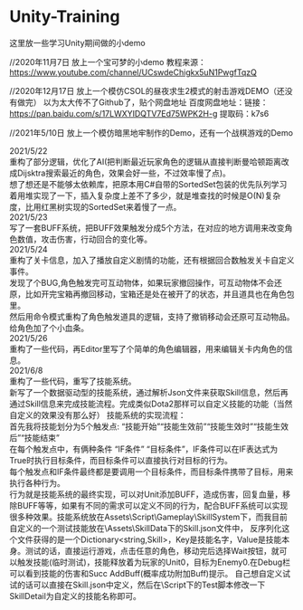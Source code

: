 # Unity-Training
这里放一些学习Unity期间做的小demo

//2020年11月7日
放上一个宝可梦的小demo
教程来源：https://www.youtube.com/channel/UCswdeChigkx5uN1PwgfTqzQ

//2020年12月17日
放上一个模仿CSOL的昼夜求生2模式的射击游戏DEMO（还没有做完）
以为太大传不了Github了，贴个网盘地址
百度网盘地址：链接：https://pan.baidu.com/s/17LWXYIDQTV7Ed75WPK2H-g 提取码：k7s6 

//2021年5/10日
放上一个模仿暗黑地牢制作的Demo，还有一个战棋游戏的Demo  

2021/5/22  
重构了部分逻辑，优化了AI(把判断最近玩家角色的逻辑从直接判断曼哈顿距离改成Dijsktra搜索最近的角色，效果会好一些，不过效率慢了点)。  
想了想还是不能够太依赖库，把原本用C#自带的SortedSet包装的优先队列学习着用堆实现了一下，插入复杂度上差不了多少，就是堆查找的时候是O(N)复杂度，比用红黑树实现的SortedSet来着慢了一点。    
2021/5/23  
写了一套BUFF系统，把BUFF效果触发分成5个方法，在对应的地方调用来改变角色数值，攻击伤害，行动回合的变化等。  
2021/5/24  
重构了关卡信息，加入了播放自定义剧情的功能，还有根据回合数触发关卡自定义事件。  
发现了个BUG,角色触发完可互动物体，如果玩家撤回操作，可互动物体不会还原，比如开完宝箱再撤回移动，宝箱还是处在被开了的状态，并且道具也在角色包里。  
然后用命令模式重构了角色触发道具的逻辑，支持了撤销移动会还原可互动物品。  
给角色加了个小血条。  
2021/5/26  
重构了一些代码，再Editor里写了个简单的角色编辑器，用来编辑关卡内角色的信息。  
2021/6/8  
重构了一些代码，重写了技能系统。  
新写了一个数据驱动型的技能系统，通过解析Json文件来获取Skill信息，然后再通过Skill信息来完成技能流程。完成类似Dota2那样可以自定义技能的功能（当然自定义的效果没有那么好）
技能系统的实现流程：  
首先我将技能划分为5个触发点: “技能开始”“技能生效前”“技能生效时”“技能生效后”“技能结束”  
在每个触发点中，有俩种条件 “IF条件” “目标条件”，IF条件可以在IF表达式为True时执行目标条件，而目标条件可以直接执行对目标的行为。  
每个触发点和IF条件最终都是要调用一个目标条件，而目标条件携带了目标，用来执行各种行为。  
行为就是技能系统的最终实现，可以对Unit添加BUFF，造成伤害，回复血量，移除BUFF等等，如果有不同的需求可以定义不同的行为，配合BUFF系统可以实现很多种效果。技能系统放在Assets\Script\Gameplay\SkillSystem下，而我目前自定义的一个测试技能放在\Assets\SkillData下的Skill.json文件中，
反序列化这个文件获得的是一个Dictionary<string,Skill>，Key是技能名字，Value是技能本身。测试的话，直接运行游戏，点击任意的角色，移动完后选择Wait按钮，就可以触发技能(临时测试)，技能释放着为玩家的Unit0，目标为Enemy0.在Debug栏可以看到技能的伤害和Succ AddBuff(概率成功附加Buff)提示。
自己想自定义试试的话可以直接在Skill.json中定义，然后在\Script下的Test脚本修改一下SkillDetail为自定义的技能名称即可。
	
	
